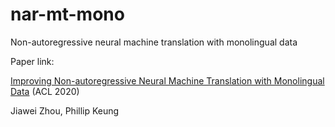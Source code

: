 # nar-mt-mono
Non-autoregressive neural machine translation with monolingual data

Paper link:

[Improving Non-autoregressive Neural Machine Translation with Monolingual Data](https://arxiv.org/abs/2005.00932) (ACL 2020)

Jiawei Zhou, Phillip Keung
